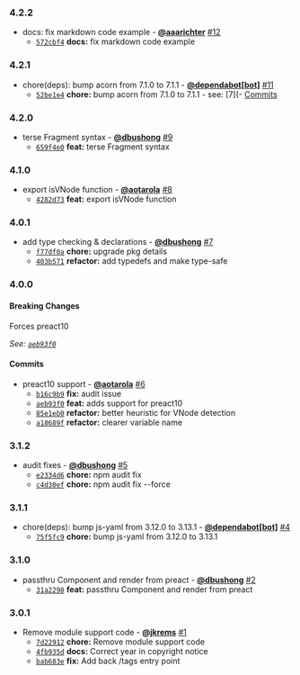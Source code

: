 ### 4.2.2

* docs: fix markdown code example - **[@aaarichter](https://github.com/aaarichter)** [#12](https://github.com/groupon/phy/pull/12)
  - [`572cbf4`](https://github.com/groupon/phy/commit/572cbf470b86798ee21bbc51c79db0905f196334) **docs:** fix markdown code example


### 4.2.1

* chore(deps): bump acorn from 7.1.0 to 7.1.1 - **[@dependabot[bot]](https://github.com/apps/dependabot)** [#11](https://github.com/groupon/phy/pull/11)
  - [`52be1e4`](https://github.com/groupon/phy/commit/52be1e428b5916ea43e551e6071d4018712c6772) **chore:** bump acorn from 7.1.0 to 7.1.1 - see: [7](- [Commits](https://github.com/acornjs/acorn/compare/7)


### 4.2.0

* terse Fragment syntax - **[@dbushong](https://github.com/dbushong)** [#9](https://github.com/groupon/phy/pull/9)
  - [`659f4e0`](https://github.com/groupon/phy/commit/659f4e0ddcf21710b1797ab823a1187c744c8d2d) **feat:** terse Fragment syntax


### 4.1.0

* export isVNode function - **[@aotarola](https://github.com/aotarola)** [#8](https://github.com/groupon/phy/pull/8)
  - [`4282d73`](https://github.com/groupon/phy/commit/4282d7308ed59ade9da46e4818323dacfa771f6c) **feat:** export isVNode function


### 4.0.1

* add type checking & declarations - **[@dbushong](https://github.com/dbushong)** [#7](https://github.com/groupon/phy/pull/7)
  - [`f77df0a`](https://github.com/groupon/phy/commit/f77df0a6fae8683479f9d10247b1020453af270c) **chore:** upgrade pkg details
  - [`403b571`](https://github.com/groupon/phy/commit/403b5711157ebbb7e78a73d46a0c7d7a9d5e89cb) **refactor:** add typedefs and make type-safe


### 4.0.0

#### Breaking Changes

Forces preact10

*See: [`aeb93f0`](https://github.com/groupon/phy/commit/aeb93f0e32a5fbd96265e805b1104c5164409eb2)*

#### Commits

* preact10 support - **[@aotarola](https://github.com/aotarola)** [#6](https://github.com/groupon/phy/pull/6)
  - [`b16c9b9`](https://github.com/groupon/phy/commit/b16c9b9cc0d2b18d45e2a2561cea0dc7201040e3) **fix:** audit issue
  - [`aeb93f0`](https://github.com/groupon/phy/commit/aeb93f0e32a5fbd96265e805b1104c5164409eb2) **feat:** adds support for preact10
  - [`85e1eb0`](https://github.com/groupon/phy/commit/85e1eb086f8112303dcdfa01038663d732b57666) **refactor:** better heuristic for VNode detection
  - [`a18689f`](https://github.com/groupon/phy/commit/a18689f3d562f1b38c92cdbc7f8a681b3b564658) **refactor:** clearer variable name


### 3.1.2

* audit fixes - **[@dbushong](https://github.com/dbushong)** [#5](https://github.com/groupon/phy/pull/5)
  - [`e2334d6`](https://github.com/groupon/phy/commit/e2334d664130a5c256fb815757725e50ff374e6a) **chore:** npm audit fix
  - [`c4d30ef`](https://github.com/groupon/phy/commit/c4d30efd39996dddbdd795cf932a68883ed98347) **chore:** npm audit fix --force


### 3.1.1

* chore(deps): bump js-yaml from 3.12.0 to 3.13.1 - **[@dependabot[bot]](https://github.com/apps/dependabot)** [#4](https://github.com/groupon/phy/pull/4)
  - [`75f5fc9`](https://github.com/groupon/phy/commit/75f5fc9c5eab7c086c0cb729acaa40f329b55d17) **chore:** bump js-yaml from 3.12.0 to 3.13.1


### 3.1.0

* passthru Component and render from preact - **[@dbushong](https://github.com/dbushong)** [#2](https://github.com/groupon/phy/pull/2)
  - [`31a2298`](https://github.com/groupon/phy/commit/31a229842aa1caa30c6618e5838b931c5b5cccf4) **feat:** passthru Component and render from preact


### 3.0.1

* Remove module support code - **[@jkrems](https://github.com/jkrems)** [#1](https://github.com/groupon/phy/pull/1)
  - [`7d22912`](https://github.com/groupon/phy/commit/7d229120904583f795a4af426deacfa58d9e7088) **chore:** Remove module support code
  - [`4fb935d`](https://github.com/groupon/phy/commit/4fb935de6a72c90f5dffaa915ba88c585819d3bc) **docs:** Correct year in copyright notice
  - [`bab683e`](https://github.com/groupon/phy/commit/bab683e336aa0ad585d444f16168481553f23cbb) **fix:** Add back /tags entry point
